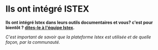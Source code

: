 # Ils ont intégré ISTEX

**Ils ont intégré Istex dans leurs outils documentaires et vous? c'est pour bientôt ?** [**dites-le à l'équipe Istex**](mailto:contact@listes.istex.fr)**.**

_C'est important de savoir que la plateforme Istex est utilisée et de quelle façon, par la communauté._
